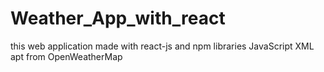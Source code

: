 # Weather_App_with_react
this web application made with react-js and npm libraries JavaScript XML apt from OpenWeatherMap

